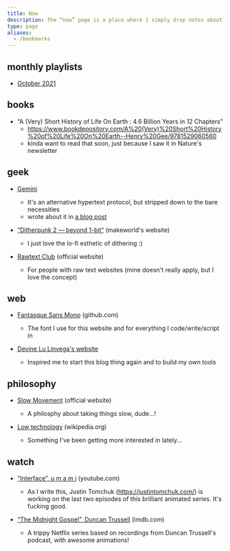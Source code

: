 ```yaml
---
title: Now
description: The “now” page is a place where I simply drop notes about what I'm currently interested/thinking about. It's a hodge-podge of more-or-less related links, quotes, snippets, bits and pieces I've gleaned from the internet.
type: page
aliases:
  - /bookmarks
---
```


## monthly playlists

- [October 2021](/playlists/october-2021)

## books

* “A (Very) Short History of Life On Earth : 4.6 Billion Years in 12 Chapters”
  - https://www.bookdepository.com/A%20(Very)%20Short%20History%20of%20Life%20On%20Earth--Henry%20Gee/9781529060560
  - kinda want to read that soon, just because I saw it in Nature's newsletter

## geek

* [Gemini](https://gemini.circumlunar.space)
  - It's an alternative hypertext protocol, but stripped down to the bare necessities
  - wrote about it in [a blog post](/blog/2021/04/16/speaking-of-mission/)

* [“Ditherpunk 2 — beyond 1-bit”](https://www.makeworld.space/2021/02/dithering.html) (makeworld's website)
  - I just love the lo-fi esthetic of dithering :)

* [Rawtext Club](https://rawtext.club/sign-up.html) (official website)
  - For people with raw text websites (mine doesn't really apply, but I love the concept)

## web

* [Fantasque Sans Mono](https://github.com/belluzj/fantasque-sans) (github.com)
  - The font I use for this website and for everything I code/write/script in

* [Devine Lu Linvega's website](https://wiki.xxiivv.com/#home)
  - Inspired me to start this blog thing again and to build my own tools

## philosophy

* [Slow Movement](https://www.slowmovement.com) (official website)
  - A philosphy about taking things slow, dude...!

* [Low technology](https://en.wikipedia.org/wiki/Low_technology) (wikipedia.org)
  - Something I've been getting more interested in lately...

## watch

* [“Interface”, u m a m i](https://www.youtube.com/watch?v=b_V-VJQT6pM) (youtube.com)
  - As I write this, Justin Tomchuk (https://justintomchuk.com/) is working on the last two episodes of this brilliant animated series. It's fucking good.

* [“The Midnight Gospel”, Duncan Trussell](https://www.imdb.com/title/tt11639414/reference) (imdb.com)
  - A trippy Netflix series based on recordings from Duncan Trussell's podcast, with awesome animations!
